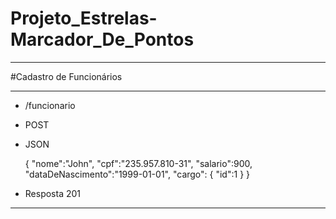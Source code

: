 # Projeto_Estrelas-Marcador_De_Pontos
<hr/>

#Cadastro de Funcionários
<hr/>

- /funcionario
- POST
- JSON


    {
        "nome":"John",
        "cpf":"235.957.810-31",
        "salario":900,
        "dataDeNascimento":"1999-01-01",
        "cargo": {
        "id":1
        }
    }


- Resposta 201

<hr/>


